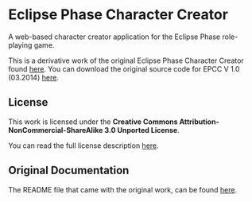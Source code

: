 # Eclipse Phase Character Creator

A web-based character creator application for the Eclipse Phase role-playing game.

This is a derivative work of the original Eclipse Phase Character Creator found
[here](http://eclipsephase.oook.ch/Creator/version4/about.html). You can download
the original source code for EPCC V 1.0 (03.2014) [here](http://eclipsephase.oook.ch/EPCC_sources.zip).


## License

This work is licensed under the **Creative Commons Attribution-NonCommercial-ShareAlike 3.0 Unported License**.

You can read the full license description [here](https://github.com/rbewley4/ep-character-creator/blob/master/LICENSE.txt).


## Original Documentation

The README file that came with the original work, can be found
[here](https://github.com/rbewley4/ep-character-creator/blob/master/OookReadme.txt).